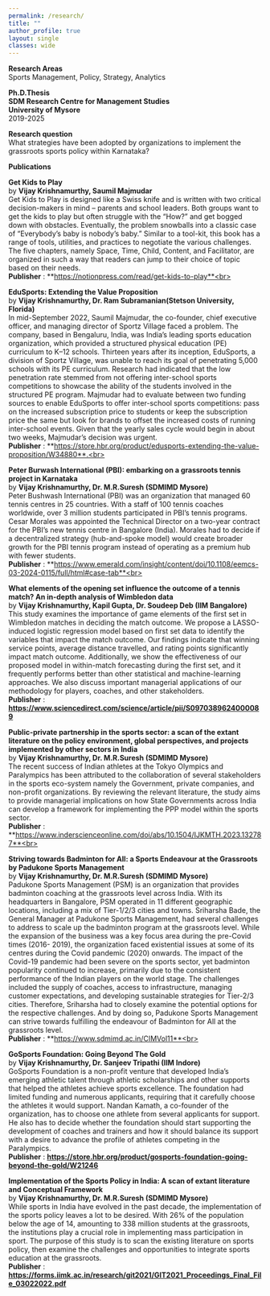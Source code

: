 ```yaml
---
permalink: /research/
title: ""
author_profile: true
layout: single
classes: wide
---
```

**Research Areas**  
Sports Management, Policy, Strategy, Analytics 

**Ph.D.Thesis**  
**SDM Research Centre for Management Studies**  
**University of Mysore**  
2019-2025

**Research question**     
What strategies have been adopted by organizations to implement the grassroots sports policy within Karnataka?  

**Publications**      

**Get Kids to Play**<br>
by **Vijay Krishnamurthy, Saumil Majmudar**<br>
Get Kids to Play is designed like a Swiss knife and is written with two critical decision-makers in mind – parents and school leaders. Both groups want to get the kids to play but often struggle with the “How?” and get bogged down with obstacles. Eventually, the problem snowballs into a classic case of “Everybody’s baby is nobody’s baby.” Similar to a tool-kit, this book has a range of tools, utilities, and practices to negotiate the various challenges. The five chapters, namely Space, Time, Child, Content, and Facilitator, are organized in such a way that readers can jump to their choice of topic based on their needs.<br> 
**Publisher** : **https://notionpress.com/read/get-kids-to-play**<br>

**EduSports: Extending the Value Proposition**<br>
by **Vijay Krishnamurthy, Dr. Ram Subramanian(Stetson University, Florida)** <br>
In mid-September 2022, Saumil Majmudar, the co-founder, chief executive officer, and managing director of Sportz Village faced a problem. The company, based in Bengaluru, India, was India’s leading sports education organization, which provided a structured physical education (PE) curriculum to K–12 schools. Thirteen years after its inception, EduSports, a division of Sportz Village, was unable to reach its goal of penetrating 5,000 schools with its PE curriculum. Research had indicated that the low penetration rate stemmed from not offering inter-school sports competitions to showcase the ability of the students involved in the structured PE program. Majmudar had to evaluate between two funding sources to enable EduSports to offer inter-school sports competitions: pass on the increased subscription price to students or keep the subscription price the same but look for brands to offset the increased costs of running inter-school events. Given that the yearly sales cycle would begin in about two weeks, Majmudar’s decision was urgent. <br> **Publisher** : **https://store.hbr.org/product/edusports-extending-the-value-proposition/W34880**.<br> 

**Peter Burwash International (PBI): embarking on a grassroots tennis project in Karnataka**<br>
by **Vijay Krishnamurthy, Dr. M.R.Suresh (SDMIMD Mysore)** <br>
Peter Bushwash International (PBI) was an organization that managed 60 tennis centres in 25 countries. With a staff of 100 tennis coaches worldwide, over 3 million students participated in PBI’s tennis programs. Cesar Morales was appointed the Technical Director on a two-year contract for the PBI’s new tennis centre in Bangalore (India). Morales had to decide if a decentralized strategy (hub-and-spoke model) would create broader growth for the PBI tennis program instead of operating as a premium hub with fewer students. <br> **Publisher** : **https://www.emerald.com/insight/content/doi/10.1108/eemcs-03-2024-0115/full/html#case-tab**<br> 

**What elements of the opening set influence the outcome of a tennis match? An in-depth analysis of Wimbledon data**<br>  by **Vijay Krishnamurthy, Kapil Gupta, Dr. Soudeep Deb (IIM Bangalore)**  
This study examines the importance of game elements of the first set in Wimbledon matches in deciding the match outcome. We propose a LASSO-induced logistic regression model based on first set data to identify the variables that impact the match outcome. Our findings indicate that winning service points, average distance travelled, and rating points significantly impact match outcome. Additionally, we show the effectiveness of our proposed model in within-match forecasting during the first set, and it frequently performs better than other statistical and machine-learning approaches. We also discuss important managerial applications of our methodology for players, coaches, and other stakeholders. <br> **Publisher** : **https://www.sciencedirect.com/science/article/pii/S0970389624000089** <br>

**Public-private partnership in the sports sector: a scan of the extant literature on the policy environment, global perspectives, and projects implemented by other sectors in India** <br> 
by **Vijay Krishnamurthy, Dr. M.R.Suresh (SDMIMD Mysore)** <br>
The recent success of Indian athletes at the Tokyo Olympics and Paralympics has been attributed to the collaboration of several stakeholders in the sports eco-system namely the Government, private companies, and non-profit organizations. By reviewing the relevant literature, the study aims to provide managerial implications on how State Governments across India can develop a framework for implementing the PPP model within the sports sector.<br> 
**Publisher** : **https://www.inderscienceonline.com/doi/abs/10.1504/IJKMTH.2023.132787**<br>

**Striving towards Badminton for All: a Sports Endeavour at the Grassroots by Padukone Sports Management** <br>
by **Vijay Krishnamurthy, Dr. M.R.Suresh (SDMIMD Mysore)** <br>
Padukone Sports Management (PSM) is an organization that provides badminton coaching at the grassroots level across India. With its headquarters in Bangalore, PSM operated in 11 different geographic locations, including a mix of Tier-1/2/3 cities and towns. Sriharsha Bade, the General Manager at Padukone Sports Management, had several challenges to address to scale up the badminton program at the grassroots level. While the expansion of the business was a key focus area during the pre-Covid times (2016- 2019), the organization faced existential issues at some of its centres during the Covid pandemic (2020) onwards. The impact of the Covid-19 pandemic had been severe on the sports sector, yet badminton popularity continued to increase, primarily due to the consistent performance of the Indian players on the world stage. The challenges included the supply of coaches, access to infrastructure, managing customer expectations, and developing sustainable strategies for Tier-2/3 cities. Therefore, Sriharsha had to closely examine the potential options for the respective challenges. And by doing so, Padukone Sports Management can strive towards fulfilling the endeavour of Badminton for All at the grassroots level.   
**Publisher** : **https://www.sdmimd.ac.in/CIMVol11**<br>

**GoSports Foundation: Going Beyond The Gold**  
by **Vijay Krishnamurthy, Dr. Sanjeev Tripathi (IIM Indore)** <br>
GoSports Foundation is a non-profit venture that developed India’s emerging athletic talent through athletic scholarships and other supports that helped the athletes achieve sports excellence. The foundation had limited funding and numerous applicants, requiring that it carefully choose the athletes it would support. Nandan Kamath, a co-founder of the organization, has to choose one athlete from several applicants for support. He also has to decide whether the foundation should start supporting the development of coaches and trainers and how it should balance its support with a desire to advance the profile of athletes competing in the Paralympics.  
**Publisher** : **https://store.hbr.org/product/gosports-foundation-going-beyond-the-gold/W21246**
 
**Implementation of the Sports Policy in India: A scan of extant literature and Conceptual Framework**   
by **Vijay Krishnamurthy, Dr. M.R.Suresh (SDMIMD Mysore)**<br>
While sports in India have evolved in the past decade, the implementation of the sports policy leaves a lot to be desired. With 26% of the population below the age of 14, amounting to 338 million students at the grassroots, the institutions play a crucial role in implementing mass participation in sport. The purpose of this study is to scan the existing literature on sports policy, then examine the challenges and opportunities to integrate sports education at the grassroots.   
**Publisher** : **https://forms.iimk.ac.in/research/git2021/GIT2021_Proceedings_Final_File_03022022.pdf** 
